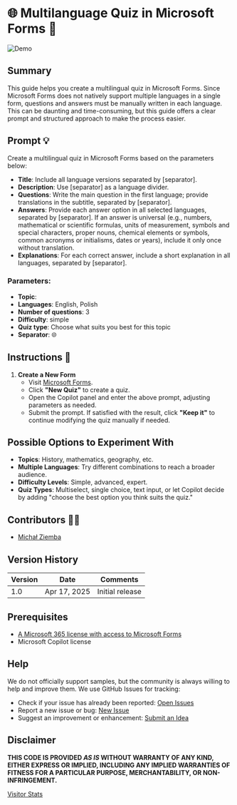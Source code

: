 # 🌐 Multilanguage Quiz in Microsoft Forms 📝

![Demo](./assets/Demo_Copilot_Forms_Quiz_Multilingual.gif)

## Summary

This guide helps you create a multilingual quiz in Microsoft Forms. Since Microsoft Forms does not natively support multiple languages in a single form, questions and answers must be manually written in each language. This can be daunting and time-consuming, but this guide offers a clear prompt and structured approach to make the process easier.

## Prompt 💡

Create a multilingual quiz in Microsoft Forms based on the parameters below:

- **Title**: Include all language versions separated by [separator].  
- **Description**: Use [separator] as a language divider.  
- **Questions**: Write the main question in the first language; provide translations in the subtitle, separated by [separator].  
- **Answers**: Provide each answer option in all selected languages, separated by [separator]. If an answer is universal (e.g., numbers, mathematical or scientific formulas, units of measurement, symbols and special characters, proper nouns, chemical elements or symbols, common acronyms or initialisms, dates or years), include it only once without translation.  
- **Explanations**: For each correct answer, include a short explanation in all languages, separated by [separator].

### Parameters:

- **Topic**:  
- **Languages**: English, Polish  
- **Number of questions**: 3  
- **Difficulty**: simple  
- **Quiz type**: Choose what suits you best for this topic  
- **Separator**: 🌐  

## Instructions 📝

1. **Create a New Form**  
   - Visit [Microsoft Forms](https://forms.office.com/).  
   - Click **"New Quiz"** to create a quiz.  
   - Open the Copilot panel and enter the above prompt, adjusting parameters as needed.  
   - Submit the prompt. If satisfied with the result, click **"Keep it"** to continue modifying the quiz manually if needed.

## Possible Options to Experiment With

- **Topics**: History, mathematics, geography, etc.  
- **Multiple Languages**: Try different combinations to reach a broader audience.  
- **Difficulty Levels**: Simple, advanced, expert.  
- **Quiz Types**: Multiselect, single choice, text input, or let Copilot decide by adding "choose the best option you think suits the quiz."

## Contributors 👨‍💻

- [Michał Ziemba](https://github.com/Michal-Ziemba)

## Version History

| Version | Date        | Comments       |
|---------|-------------|----------------|
| 1.0     | Apr 17, 2025 | Initial release |

## Prerequisites

- [A Microsoft 365 license with access to Microsoft Forms](https://learn.microsoft.com/en-us/office365/servicedescriptions/microsoft-forms-service-description)  
- Microsoft Copilot license  

## Help

We do not officially support samples, but the community is always willing to help and improve them. We use GitHub Issues for tracking:

- Check if your issue has already been reported: [Open Issues](https://github.com/pnp/copilot-prompts/issues?q=label%3A%22sample%3A%20YOUR-SAMPLE-NAME%22)  
- Report a new issue or bug: [New Issue](https://github.com/pnp/copilot-prompts/issues/new)  
- Suggest an improvement or enhancement: [Submit an Idea](https://github.com/pnp/copilot-prompts/issues/new)

## Disclaimer

**THIS CODE IS PROVIDED *AS IS* WITHOUT WARRANTY OF ANY KIND, EITHER EXPRESS OR IMPLIED, INCLUDING ANY IMPLIED WARRANTIES OF FITNESS FOR A PARTICULAR PURPOSE, MERCHANTABILITY, OR NON-INFRINGEMENT.**

[Visitor Stats](https://m365-visitor-stats.azurewebsites.net/SamplesGallery/copilotprompts-m365-multilanguage-quiz)
